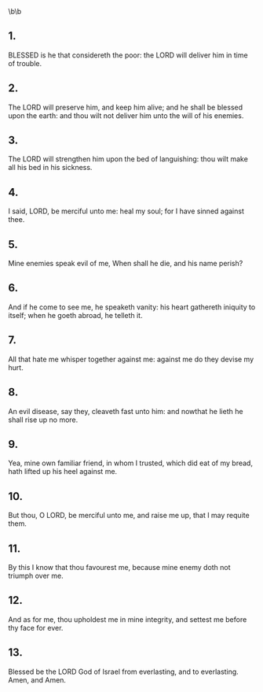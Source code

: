 \b\b
## 1.
BLESSED is he that considereth the poor: the LORD will deliver him in time of trouble.
## 2.
The LORD will preserve him, and keep him alive; and he shall be blessed upon the earth: and thou wilt not deliver him unto the will of his enemies.
## 3.
The LORD will strengthen him upon the bed of languishing: thou wilt make all his bed in his sickness.
## 4.
I said, LORD, be merciful unto me: heal my soul; for I have sinned against thee.
## 5.
Mine enemies speak evil of me, When shall he die, and his name perish?
## 6.
And if he come to see me, he speaketh vanity: his heart gathereth iniquity to itself; when he goeth abroad, he telleth it.
## 7.
All that hate me whisper together against me: against me do they devise my hurt.
## 8.
An evil disease, say they, cleaveth fast unto him: and nowthat he lieth he shall rise up no more.
## 9.
Yea, mine own familiar friend, in whom I trusted, which did eat of my bread, hath lifted up his heel against me.
## 10.
But thou, O LORD, be merciful unto me, and raise me up, that I may requite them.
## 11.
By this I know that thou favourest me, because mine enemy doth not triumph over me.
## 12.
And as for me, thou upholdest me in mine integrity, and settest me before thy face for ever.
## 13.
Blessed be the LORD God of Israel from everlasting, and to everlasting.  Amen, and Amen.
